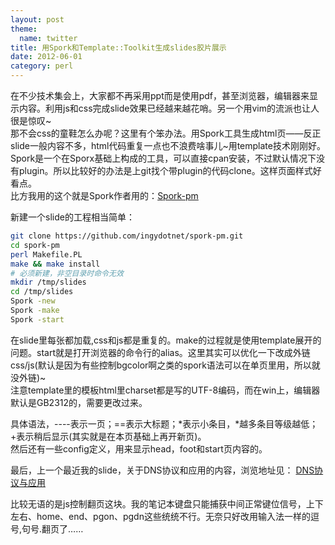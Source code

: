 ```yaml
---
layout: post
theme:
  name: twitter
title: 用Spork和Template::Toolkit生成slides胶片展示
date: 2012-06-01
category: perl
---
```


在不少技术集会上，大家都不再采用ppt而是使用pdf，甚至浏览器，编辑器来显示内容。利用js和css完成slide效果已经越来越花哨。另一个用vim的流派也让人很是惊叹~    
那不会css的童鞋怎么办呢？这里有个笨办法。用Spork工具生成html页——反正slide一般内容不多，html代码重复一点也不浪费啥事儿~用template技术刚刚好。
Spork是一个在Sporx基础上构成的工具，可以直接cpan安装，不过默认情况下没有plugin。所以比较好的办法是上git找个带plugin的代码clone。这样页面样式好看点。    
比方我用的这个就是Spork作者用的：[Spork-pm](https://github.com/ingydotnet/spork-pm)

新建一个slide的工程相当简单：
```bash
git clone https://github.com/ingydotnet/spork-pm.git
cd spork-pm
perl Makefile.PL
make && make install
# 必须新建，非空目录时命令无效
mkdir /tmp/slides
cd /tmp/slides
Spork -new
Spork -make
Spork -start
```

在slide里每张都加载,css和js都是重复的。make的过程就是使用template展开的问题。start就是打开浏览器的命令行的alias。这里其实可以优化一下改成外链css/js(默认是因为有些控制bgcolor啊之类的spork语法可以在单页里用，所以就没外链)~    
注意template里的模板html里charset都是写的UTF-8编码，而在win上，编辑器默认是GB2312的，需要更改过来。

具体语法，----表示一页；==表示大标题；*表示小条目，*越多条目等级越低；+表示稍后显示(其实就是在本页基础上再开新页)。    
然后还有一些config定义，用来显示head，foot和start页内容的。    

最后，上一个最近我的slide，关于DNS协议和应用的内容，浏览地址见：
[DNS协议与应用](http://chenlinux.com/dns-slides/slides/start.html)

比较无语的是js控制翻页这块。我的笔记本键盘只能捕获中间正常键位信号，上下左右、home、end、pgon、pgdn这些统统不行。无奈只好改用输入法一样的逗号,句号.翻页了……
